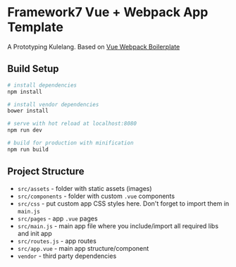 # Framework7 Vue + Webpack App Template

A Prototyping Kulelang. Based on [Vue Webpack Boilerplate](https://github.com/vuejs-templates/webpack)

## Build Setup

``` bash
# install dependencies
npm install

# install vendor dependencies
bower install

# serve with hot reload at localhost:8080
npm run dev

# build for production with minification
npm run build
```

## Project Structure

* `src/assets` - folder with static assets (images)
* `src/components` - folder with custom `.vue` components
* `src/css` - put custom app CSS styles here. Don't forget to import them in `main.js`
* `src/pages` - app `.vue` pages
* `src/main.js` - main app file where you include/import all required libs and init app
* `src/routes.js` - app routes
* `src/app.vue` - main app structure/component
* `vendor` - third party dependencies